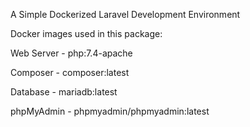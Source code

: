 A Simple Dockerized Laravel Development Environment

Docker images used in this package:

Web Server - php:7.4-apache

Composer - composer:latest

Database - mariadb:latest

phpMyAdmin - phpmyadmin/phpmyadmin:latest
